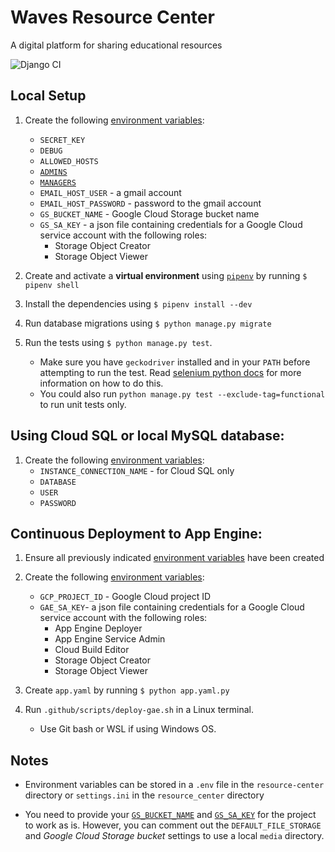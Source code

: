 # Waves Resource Center
A digital platform for sharing educational resources

![Django CI](https://github.com/Waves-of-Hope-Foundation/resource-center/workflows/Django%20CI/badge.svg)

## Local Setup
1. Create the following [environment variables](#env-vars):
    - `SECRET_KEY`
    - `DEBUG`
    - `ALLOWED_HOSTS`
    - [`ADMINS`](https://docs.djangoproject.com/en/3.1/ref/settings/#admins)
    - [`MANAGERS`](https://docs.djangoproject.com/en/3.1/ref/settings/#std:setting-MANAGERS)
    - `EMAIL_HOST_USER` - a gmail account
    - `EMAIL_HOST_PASSWORD` - password to the gmail account
    - <a id='gs-bucket-name'>`GS_BUCKET_NAME`</a> - Google Cloud
        Storage bucket name
    - <a id='gs-sa-key'>`GS_SA_KEY`</a> - a json file containing
        credentials for a Google Cloud service account with the following roles:
        - Storage Object Creator
        - Storage Object Viewer 

1. Create and activate a **virtual environment** using [```pipenv```](https://pypi.org/project/pipenv/)
      by running ```$ pipenv shell```
1. Install the dependencies using ```$ pipenv install --dev```
1. Run database migrations using ```$ python manage.py migrate```
1. Run the tests using `$ python manage.py test`. 
    - Make sure you have `geckodriver` installed and in your `PATH` 
    before attempting to run the test.
    Read [selenium python docs](https://selenium-python.readthedocs.io/installation.html#drivers)
    for more information on how to do this.
    - You could also run `python manage.py test --exclude-tag=functional`
    to run unit tests only.

## Using Cloud SQL or local MySQL database:
1. Create the following [environment variables](#env-vars):
    - `INSTANCE_CONNECTION_NAME` - for Cloud SQL only
    - `DATABASE`
    - `USER`
    - `PASSWORD`

## Continuous Deployment to App Engine:
1. Ensure all previously indicated [environment variables](#env-vars)
    have been created
1. Create the following [environment variables](#env-vars):
    - `GCP_PROJECT_ID` - Google Cloud project ID
    - `GAE_SA_KEY`- a json file containing credentials for a Google Cloud
        service account with the following roles:
        - App Engine Deployer
        - App Engine Service Admin
        - Cloud Build Editor
        - Storage Object Creator
        - Storage Object Viewer 

1. Create `app.yaml` by running `$ python app.yaml.py`
1. Run `.github/scripts/deploy-gae.sh` in a Linux terminal.
    - Use Git bash or WSL if using Windows OS.

## Notes
-  <a id='env-vars'>Environment variables</a> can be stored in a
    `.env` file in the `resource-center` directory or `settings.ini`
    in the `resource_center` directory

- You need to provide your [`GS_BUCKET_NAME`](#gs-bucket-name)
    and [`GS_SA_KEY`](#gs-sa-key) for the project to work as is. 
    However, you can comment out the `DEFAULT_FILE_STORAGE` and 
    _Google Cloud Storage bucket_ settings to use a local `media`
    directory.